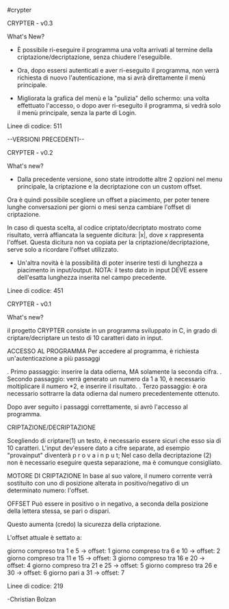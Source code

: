 #crypter

CRYPTER - v0.3

What's New?

- È possibile ri-eseguire il programma una volta arrivati al termine della criptazione/decriptazione, senza chiudere l'eseguibile.

- Ora, dopo essersi autenticati e aver ri-eseguito il programma, non verrà richiesta di nuovo l'autenticazione, ma si avrà direttamente il menù principale.

- Migliorata la grafica del menù e la "pulizia" dello schermo: una volta effettuato l'accesso, o dopo aver ri-eseguito il programma, si vedrà solo il menù principale, senza la parte di Login.

Linee di codice: 511


--VERSIONI PRECEDENTI--

CRYPTER - v0.2

What's new?

- Dalla precedente versione, sono state introdotte altre 2 opzioni nel menu principale,
la criptazione e la decriptazione con un custom offset.

Ora è quindi possibile scegliere un offset a piacimento, per poter tenere lunghe conversazioni per giorni o mesi senza cambiare l'offset di criptazione.

In caso di questa scelta, al codice criptato/decriptato mostrato come risultato, verrà affiancata la seguente dicitura: |x|, dove x rappresenta l'offset. Questa dicitura non va copiata per la criptazione/decriptazione, serve solo a ricordare l'offset utilizzato.



- Un'altra novità è la possibilità di poter inserire testi di lunghezza a piacimento in input/output.
NOTA: il testo dato in input DEVE essere dell'esatta lunghezza inserita nel campo precedente.

Linee di codice: 451






CRYPTER - v0.1


What's new?

il progetto CRYPTER consiste in un programma sviluppato in C, in grado di criptare/decriptare un testo di 10 caratteri dato in input.

ACCESSO AL PROGRAMMA
Per accedere al programma, è richiesta un'autenticazione a più passaggi

. Primo passaggio: inserire la data odierna, MA solamente la seconda cifra.
. Secondo passaggio: verrà generato un numero da 1 a 10, è necessario moltiplicare il numero *2, e inserire il risultato.
. Terzo passaggio: è ora necessario sottrarre la data odierna dal numero precedentemente ottenuto.

Dopo aver seguito i passaggi correttamente, si avrò l'accesso al programma.

CRIPTAZIONE/DECRIPTAZIONE

Scegliendo di criptare(1) un testo, è necessario essere sicuri che esso sia di 10 caratteri.
L'input dev'essere dato a cifre separate, ad esempio "provainput" diventerà p r o v a i n p u t;
Nel caso della decriptazione (2) non è necessario eseguire questa separazione, ma è comunque consigliato.

MOTORE DI CRIPTAZIONE
In base al suo valore, il numero corrente verrà sostituito con uno di posizione alterata in positivo/negativo di un determinato numero: l'offset.


OFFSET 
Può essere in positivo o in negativo, a seconda della posizione della lettera stessa, se pari o dispari.

Questo aumenta (credo) la sicurezza della criptazione.

L'offset attuale è settato a:

giorno compreso tra 1 e 5 -> offset: 1
giorno compreso tra 6 e 10 -> offset: 2
giorno compreso tra 11 e 15 -> offset: 3
giorno compreso tra 16 e 20 -> offset: 4
giorno compreso tra 21 e 25 -> offset: 5
giorno compreso tra 26 e 30 -> offset: 6
giorno pari a 31 -> offset: 7

Linee di codice: 219




-Christian Bolzan
